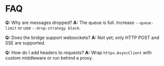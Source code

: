# FAQ

**Q:** Why are messages dropped?
**A:** The queue is full. Increase `--queue-limit` or use `--drop-strategy block`.

**Q:** Does the bridge support websockets?
**A:** Not yet; only HTTP POST and SSE are supported.

**Q:** How do I add headers to requests?
**A:** Wrap `httpx.AsyncClient` with custom middleware or run behind a proxy.
